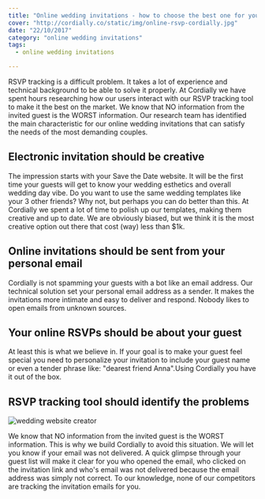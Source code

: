 ```yaml
---
title: "Online wedding invitations - how to choose the best one for you"
cover: "http://cordially.co/static/img/online-rsvp-cordially.jpg"
date: "22/10/2017"
category: "online wedding invitations"
tags:
  - online wedding invitations

---
```


RSVP tracking is a difficult problem. It takes a lot of experience and technical background to be able to solve it properly. At Cordially we have spent hours researching how our users interact with our RSVP tracking tool to make it the best on the market. We know that NO information from the invited guest is the WORST information. Our research team has identified the main characteristic for our online wedding invitations that can satisfy the needs of the most demanding couples.

## Electronic invitation should be creative

The impression starts with your Save the Date website.
It will be the first time your guests will get to know your wedding esthetics and overall wedding day vibe. Do you want to use the same wedding templates like your 3 other friends? Why not, but perhaps you can do better than this. At Cordially we spent a lot of time to polish up our templates, making them creative and up to date. We are obviously biased, but we think it is the most creative option out there that cost (way) less than $1k.


## Online invitations should be sent from your personal email

Cordially is not spamming your guests with a bot like an email address. Our technical solution set your personal email address as a sender. It makes the invitations more intimate and easy to deliver and respond. Nobody likes to open emails from unknown sources.


## Your online RSVPs should be about your guest

At least this is what we believe in. If your goal is to make your guest feel special you need to personalize your invitation to include your guest name or even a tender phrase like: "dearest friend Anna".Using Cordially you have it out of the box.

## RSVP tracking tool should identify the problems

![wedding website creator](http://cordially.co/static/img/wedding-website-creator.png)

We know that NO information from the invited guest is the WORST information. This is why we build Cordially to avoid this situation. We will let you know if your email was not delivered. A quick glimpse through your guest list will make it clear for you who opened the email, who clicked on the invitation link and who's email was not delivered because the email address was simply not correct. To our knowledge, none of our competitors are tracking the invitation emails for you.
